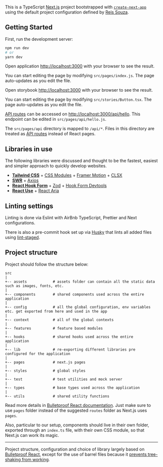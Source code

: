This is a TypeScript [Next.js](https://nextjs.org/) project bootstrapped with [`create-next-app`](https://github.com/vercel/next.js/tree/canary/packages/create-next-app) using the default project configuration defined by [Reis Souza](https://github.com/reissouza).

## Getting Started

First, run the development server:

```bash
npm run dev
# or
yarn dev
```

Open application [http://localhost:3000](http://localhost:3000) with your browser to see the result.

You can start editing the page by modifying `src/pages/index.js`. The page auto-updates as you edit the file.

Open storybook [http://localhost:3000](http://localhost:6006) with your browser to see the result.

You can start editing the page by modifying `src/stories/Button.tsx`. The page auto-updates as you edit the file.

[API routes](https://nextjs.org/docs/api-routes/introduction) can be accessed on [http://localhost:3000/api/hello](http://localhost:3000/api/hello). This endpoint can be edited in `src/pages/api/hello.js`.

The `src/pages/api` directory is mapped to `/api/*`. Files in this directory are treated as [API routes](https://nextjs.org/docs/api-routes/introduction) instead of React pages.

## Libraries in use

The following libraries were discussed and thought to be the fastest, easiest and simpler approach to quickly develop websites.

- **[Tailwind CSS](https://tailwindcss.com/)** + [CSS Modules](https://nextjs.org/docs/basic-features/built-in-css-support#adding-component-level-css) + [Framer Motion](https://www.framer.com/motion/) + [CLSX](https://github.com/lukeed/clsx)
- **[SWR](https://swr.vercel.app/)** + [Axios](https://github.com/axios/axios)
- **[React Hook Form](https://react-hook-form.com/)** + [Zod](https://github.com/colinhacks/zod) + [Hook Form Devtools](https://react-hook-form.com/dev-tools)
- **[React Use](https://github.com/streamich/react-use)** + [React Aria](https://react-spectrum.adobe.com/react-aria/)

## Linting settings

Linting is done via Eslint with AirBnb TypeScript, Prettier and Next configurations.

There is also a pre-commit hook set up via [Husky](https://typicode.github.io/husky/) that lints all added files using [lint-staged](https://github.com/okonet/lint-staged).

## Project structure

Project should follow the structure below:

```
src
|
+-- assets            # assets folder can contain all the static data such as images, fonts, etc.
|
+-- components        # shared components used across the entire application
|
+-- config            # all the global configuration, env variables etc. get exported from here and used in the app
|
+-- context           # all of the global contexts
|
+-- features          # feature based modules
|
+-- hooks             # shared hooks used across the entire application
|
+-- lib               # re-exporting different libraries pre configured for the application
|
+-- pages             # next.js pages
|
+-- styles            # global styles
|
+-- test              # test utilities and mock server
|
+-- types             # base types used across the application
|
+-- utils             # shared utility functions
```

Read more details in [Bulletproof React documentation](https://github.com/alan2207/bulletproof-react/blob/master/docs/project-structure.md). Just make sure to use `pages` folder instead of the suggested `routes` folder as Next.js uses `pages`.

Also, particular to our setup, components should live in their own folder, exported through an `index.ts` file, with their own CSS module, so that Next.js can work its magic.

---

Project structure, configuration and choice of library largely based on [Bulletproof React](https://github.com/alan2207/bulletproof-react), except for the use of barrel files because it [prevents tree-shaking from working](https://github.com/vercel/next.js/issues/12557).
